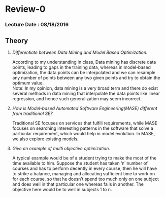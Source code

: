 # Review-0

### Lecture Date : 08/18/2016

## Theory

1. *Differentiate between Data Mining and Model Based Optimization.*
    
    According to my understanding in class, Data mining has discrete data points, leading to gaps in the training data, whereas in model-based optimization, the data points can be interpolated and we can resample any number of points between any two given points and try to obtain the optimum value.  
    Note: In my opinion, data mining is a very broad term and there do exist several methods in data mining that interpolate the data points like linear regression, and hence such generalization may seem incorrect.  
  
2. *How is Model-based Automated Software Engineering(MASE) different from traditional SE?*  

    Traditional SE focuses on services that fulfill requirements, while MASE focuses on searching interesting patterns in the software that solve a particular requirement, which would help in model evolution. In MASE, we also explore existing models.  
  
3. *Give an example of multi objective optimization.*

    A typical example would be of a student trying to make the most of the time available to him. Suppose the student has taken ’n’ number of courses and has to perform decently in every course, then he will have to strike a balance, managing and allocating sufficient time to work on for each course, so that he doesn’t spend too much only on one subject and does well in that particular one whereas fails in another. The objective here would be to well in subjects 1 to n.

